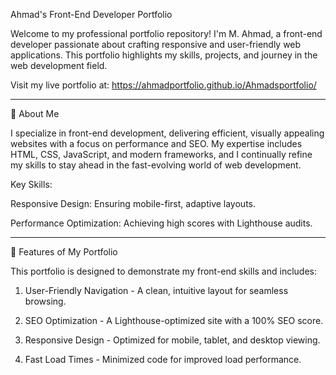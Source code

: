Ahmad's Front-End Developer Portfolio

Welcome to my professional portfolio repository! I'm M. Ahmad, a front-end developer passionate about crafting responsive and user-friendly web applications. This portfolio highlights my skills, projects, and journey in the web development field.

Visit my live portfolio at: https://ahmadportfolio.github.io/Ahmadsportfolio/


---

🔹 About Me

I specialize in front-end development, delivering efficient, visually appealing websites with a focus on performance and SEO. My expertise includes HTML, CSS, JavaScript, and modern frameworks, and I continually refine my skills to stay ahead in the fast-evolving world of web development.

Key Skills:

Responsive Design: Ensuring mobile-first, adaptive layouts.

Performance Optimization: Achieving high scores with Lighthouse audits.




---

🔹 Features of My Portfolio

This portfolio is designed to demonstrate my front-end skills and includes:

1. User-Friendly Navigation - A clean, intuitive layout for seamless browsing.


2. SEO Optimization - A Lighthouse-optimized site with a 100% SEO score.


3. Responsive Design - Optimized for mobile, tablet, and desktop viewing.


4. Fast Load Times - Minimized code for improved load performance.

